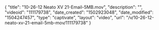 {
    "title": "10-26-12 Neato XV 21-Email-5MB.mov",
    "description": "",
    "videoid": "111179738",
    "date_created": "1502923048",
    "date_modified": "1504247457",
    "type": "captivate",
    "layout": "video",
    "url": "\/v\/10-26-12-neato-xv-21-email-5mb-mov\/111179738"
}